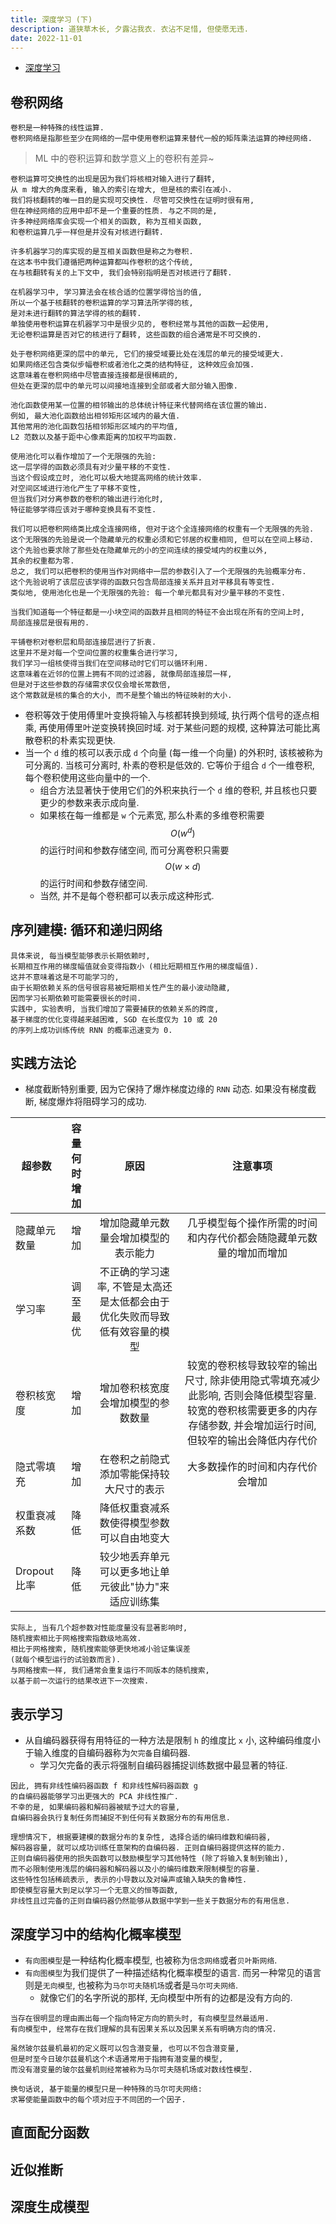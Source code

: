 ```yaml
---
title: 深度学习 (下)
description: 道狭草木长, 夕露沾我衣. 衣沾不足惜, 但使愿无违.
date: 2022-11-01
---
```


- [深度学习](https://book.douban.com/subject/27087503/)

## 卷积网络

```
卷积是一种特殊的线性运算.
卷积网络是指那些至少在网络的一层中使用卷积运算来替代一般的矩阵乘法运算的神经网络.
```

> ML 中的卷积运算和数学意义上的卷积有差异~

```
卷积运算可交换性的出现是因为我们将核相对输入进行了翻转,
从 m 增大的角度来看, 输入的索引在增大, 但是核的索引在减小.
我们将核翻转的唯一目的是实现可交换性. 尽管可交换性在证明时很有用,
但在神经网络的应用中却不是一个重要的性质. 与之不同的是,
许多神经网络库会实现一个相关的函数, 称为互相关函数,
和卷积运算几乎一样但是并没有对核进行翻转.

许多机器学习的库实现的是互相关函数但是称之为卷积.
在这本书中我们遵循把两种运算都叫作卷积的这个传统,
在与核翻转有关的上下文中, 我们会特别指明是否对核进行了翻转.
```

```
在机器学习中, 学习算法会在核合适的位置学得恰当的值,
所以一个基于核翻转的卷积运算的学习算法所学得的核,
是对未进行翻转的算法学得的核的翻转.
单独使用卷积运算在机器学习中是很少见的, 卷积经常与其他的函数一起使用,
无论卷积运算是否对它的核进行了翻转, 这些函数的组合通常是不可交换的.
```

```
处于卷积网络更深的层中的单元, 它们的接受域要比处在浅层的单元的接受域更大.
如果网络还包含类似步幅卷积或者池化之类的结构特征, 这种效应会加强.
这意味着在卷积网络中尽管直接连接都是很稀疏的,
但处在更深的层中的单元可以间接地连接到全部或者大部分输入图像.
```

```
池化函数使用某一位置的相邻输出的总体统计特征来代替网络在该位置的输出.
例如, 最大池化函数给出相邻矩形区域内的最大值.
其他常用的池化函数包括相邻矩形区域内的平均值,
L2 范数以及基于距中心像素距离的加权平均函数.
```

```
使用池化可以看作增加了一个无限强的先验:
这一层学得的函数必须具有对少量平移的不变性.
当这个假设成立时, 池化可以极大地提高网络的统计效率.
对空间区域进行池化产生了平移不变性,
但当我们对分离参数的卷积的输出进行池化时,
特征能够学得应该对于哪种变换具有不变性.
```

```
我们可以把卷积网络类比成全连接网络, 但对于这个全连接网络的权重有一个无限强的先验.
这个无限强的先验是说一个隐藏单元的权重必须和它邻居的权重相同, 但可以在空间上移动.
这个先验也要求除了那些处在隐藏单元的小的空间连续的接受域内的权重以外,
其余的权重都为零.
总之, 我们可以把卷积的使用当作对网络中一层的参数引入了一个无限强的先验概率分布.
这个先验说明了该层应该学得的函数只包含局部连接关系并且对平移具有等变性.
类似地, 使用池化也是一个无限强的先验: 每一个单元都具有对少量平移的不变性.
```

```
当我们知道每一个特征都是一小块空间的函数并且相同的特征不会出现在所有的空间上时,
局部连接层是很有用的.
```

```
平铺卷积对卷积层和局部连接层进行了折衷.
这里并不是对每一个空间位置的权重集合进行学习,
我们学习一组核使得当我们在空间移动时它们可以循环利用.
这意味着在近邻的位置上拥有不同的过滤器, 就像局部连接层一样,
但是对于这些参数的存储需求仅仅会增长常数倍,
这个常数就是核的集合的大小, 而不是整个输出的特征映射的大小.
```

- 卷积等效于使用傅里叶变换将输入与核都转换到频域, 执行两个信号的逐点相乘,
  再使用傅里叶逆变换转换回时域. 对于某些问题的规模,
  这种算法可能比离散卷积的朴素实现更快.
- 当一个 `d` 维的核可以表示成 `d` 个向量 (每一维一个向量) 的外积时,
  该核被称为可分离的. 当核可分离时, 朴素的卷积是低效的.
  它等价于组合 `d` 个一维卷积, 每个卷积使用这些向量中的一个.
  - 组合方法显著快于使用它们的外积来执行一个 `d` 维的卷积,
    并且核也只要更少的参数来表示成向量.
  - 如果核在每一维都是 `w` 个元素宽, 那么朴素的多维卷积需要
    $$ O(w^d) $$
    的运行时间和参数存储空间, 而可分离卷积只需要
    $$ O(w \times d) $$
    的运行时间和参数存储空间.
  - 当然, 并不是每个卷积都可以表示成这种形式.

## 序列建模: 循环和递归网络

```
具体来说, 每当模型能够表示长期依赖时,
长期相互作用的梯度幅值就会变得指数小 (相比短期相互作用的梯度幅值).
这并不意味着这是不可能学习的,
由于长期依赖关系的信号很容易被短期相关性产生的最小波动隐藏,
因而学习长期依赖可能需要很长的时间.
实践中, 实验表明, 当我们增加了需要捕获的依赖关系的跨度,
基于梯度的优化变得越来越困难, SGD 在长度仅为 10 或 20
的序列上成功训练传统 RNN 的概率迅速变为 0.
```

## 实践方法论

- 梯度截断特别重要, 因为它保持了爆炸梯度边缘的 `RNN` 动态.
  如果没有梯度截断, 梯度爆炸将阻碍学习的成功.

| 超参数 | 容量何时增加 | 原因 | 注意事项 |
|-------|:----------:|:---:|:-------:|
| 隐藏单元数量 | 增加 | 增加隐藏单元数量会增加模型的表示能力 | 几乎模型每个操作所需的时间和内存代价都会随隐藏单元数量的增加而增加 |
| 学习率 | 调至最优 | 不正确的学习速率, 不管是太高还是太低都会由于优化失败而导致低有效容量的模型 | |
| 卷积核宽度 | 增加 | 增加卷积核宽度会增加模型的参数数量 | 较宽的卷积核导致较窄的输出尺寸, 除非使用隐式零填充减少此影响, 否则会降低模型容量. 较宽的卷积核需要更多的内存存储参数, 并会增加运行时间, 但较窄的输出会降低内存代价 |
| 隐式零填充 | 增加 | 在卷积之前隐式添加零能保持较大尺寸的表示 | 大多数操作的时间和内存代价会增加 |
| 权重衰减系数 | 降低 | 降低权重衰减系数使得模型参数可以自由地变大 | |
| Dropout 比率 | 降低 | 较少地丢弃单元可以更多地让单元彼此"协力"来适应训练集 | |

```
实际上, 当有几个超参数对性能度量没有显著影响时,
随机搜索相比于网格搜索指数级地高效.
相比于网格搜索, 随机搜索能够更快地减小验证集误差
(就每个模型运行的试验数而言).
与网格搜索一样, 我们通常会重复运行不同版本的随机搜索,
以基于前一次运行的结果改进下一次搜索.
```

## 表示学习

- 从自编码器获得有用特征的一种方法是限制 `h` 的维度比 `x` 小,
  这种编码维度小于输入维度的自编码器称为`欠完备`自编码器.
  - 学习欠完备的表示将强制自编码器捕捉训练数据中最显著的特征.

```
因此, 拥有非线性编码器函数 f 和非线性解码器函数 g
的自编码器能够学习出更强大的 PCA 非线性推广.
不幸的是, 如果编码器和解码器被赋予过大的容量,
自编码器会执行复制任务而捕捉不到任何有关数据分布的有用信息.
```

```
理想情况下, 根据要建模的数据分布的复杂性, 选择合适的编码维数和编码器,
解码器容量, 就可以成功训练任意架构的自编码器. 正则自编码器提供这样的能力.
正则自编码器使用的损失函数可以鼓励模型学习其他特性 (除了将输入复制到输出),
而不必限制使用浅层的编码器和解码器以及小的编码维数来限制模型的容量.
这些特性包括稀疏表示, 表示的小导数以及对噪声或输入缺失的鲁棒性.
即使模型容量大到足以学习一个无意义的恒等函数,
非线性且过完备的正则自编码器仍然能够从数据中学到一些关于数据分布的有用信息.
```

## 深度学习中的结构化概率模型

- `有向图模型`是一种结构化概率模型, 也被称为`信念网络`或者`贝叶斯网络`.
- `有向图模型`为我们提供了一种描述结构化概率模型的语言.
  而另一种常见的语言则是`无向模型`, 也被称为`马尔可夫随机场`或者是`马尔可夫网络`.
  - 就像它们的名字所说的那样, 无向模型中所有的边都是没有方向的.

```
当存在很明显的理由画出每一个指向特定方向的箭头时, 有向模型显然最适用.
有向模型中, 经常存在我们理解的具有因果关系以及因果关系有明确方向的情况.
```

```
虽然玻尔兹曼机最初的定义既可以包含潜变量, 也可以不包含潜变量,
但是时至今日玻尔兹曼机这个术语通常用于指拥有潜变量的模型,
而没有潜变量的玻尔兹曼机则经常被称为马尔可夫随机场或对数线性模型.
```

```
换句话说, 基于能量的模型只是一种特殊的马尔可夫网络:
求幂使能量函数中的每个项对应于不同团的一个因子.
```

## 直面配分函数

## 近似推断

## 深度生成模型
